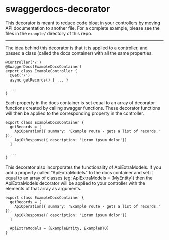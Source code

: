 # swaggerdocs-decorator

This decorator is meant to reduce code bloat in your controllers by moving API documentation to another file. For a complete example, please see the files in the `example/` directory of this repo.

-----------

The idea behind this decorator is that it is applied to a controller, and passed a class (called the docs container) with all the same properties. 

```
@Controller('/')
@SwaggerDocs(ExampleDocsContainer)
export class ExampleController {
  @Get('/')
  async getRecords() { ... }
  
  ...
}
```

Each property in the docs container is set equal to an array of decorator functions created by calling swagger functions. These decorator functions will then be applied to the corresponding property in the controller.

```
export class ExampleDocsContainer {
  getRecords = [
    ApiOperation({ summary: 'Example route - gets a list of records.' }),
    ApiOkResponse({ description: 'Lorum ipsum dolor'})
  ]
  
  ...
}
```

This decorator also incorporates the functionality of ApiExtraModels. If you add a property called "ApiExtraModels" to the docs container and set it equal to an array of classes (eg: ApiExtraModels = [MyEntity]) then the ApiExtraModels decorator will be applied to your controller with the elements of that array as arguments.

```
export class ExampleDocsContainer {
  getRecords = [
    ApiOperation({ summary: 'Example route - gets a list of records.' }),
    ApiOkResponse({ description: 'Lorum ipsum dolor'})
  ]
  
  ApiExtraModels = [ExampleEntity, ExampleDTO]
}
```
